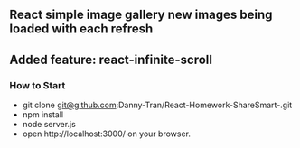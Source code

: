 ## React simple image gallery new images being loaded with each refresh
## Added feature: react-infinite-scroll

### How to Start
- git clone git@github.com:Danny-Tran/React-Homework-ShareSmart-.git
- npm install
- node server.js
- open http://localhost:3000/ on your browser.

